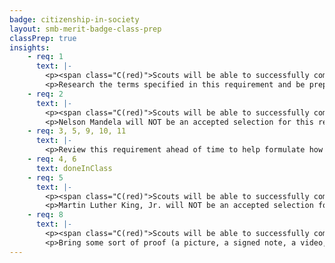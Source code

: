 ```yaml
---
badge: citizenship-in-society
layout: smb-merit-badge-class-prep
classPrep: true
insights:
    - req: 1
      text: |-
        <p><span class="C(red)">Scouts will be able to successfully complete this requirement when they have prepared ahead of time.</span></p>
        <p>Research the terms specified in this requirement and be prepared to share.</p>
    - req: 2
      text: |-
        <p><span class="C(red)">Scouts will be able to successfully complete this requirement when they have prepared ahead of time.</span></p>
        <p>Nelson Mandela will NOT be an accepted selection for this requirement, please choose someone else. Document your work.</p>
    - req: 3, 5, 9, 10, 11
      text: |-
        <p>Review this requirement ahead of time to help formulate how you will answer each of these requirement components.</p>
    - req: 4, 6
      text: doneInClass
    - req: 5
      text: |-
        <p><span class="C(red)">Scouts will be able to successfully complete this requirement when they have prepared ahead of time.</span></p>
        <p>Martin Luther King, Jr. will NOT be an accepted selection for this requirement, please choose someone else. Document your work.</p>
    - req: 8
      text: |-
        <p><span class="C(red)">Scouts will be able to successfully complete this requirement when they have prepared ahead of time.</span></p>
        <p>Bring some sort of proof (a picture, a signed note, a video, etc.) or validation from your parent or guardian that you worked with one of them on this requirement.</p>
---
```

